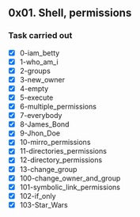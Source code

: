 ## 0x01. Shell, permissions
### Task carried out
- [x] 0-iam_betty
- [x] 1-who_am_i
- [x] 2-groups
- [x] 3-new_owner
- [x] 4-empty
- [x] 5-execute
- [x] 6-multiple_permissions
- [x] 7-everybody
- [x] 8-James_Bond
- [x] 9-Jhon_Doe
- [x] 10-mirro_permissions
- [x] 11-directories_permissions
- [x] 12-directory_permissions
- [x] 13-change_group
- [x] 100-change_owner_and_group
- [x] 101-symbolic_link_permissions
- [x] 102-if_only
- [x] 103-Star_Wars  
